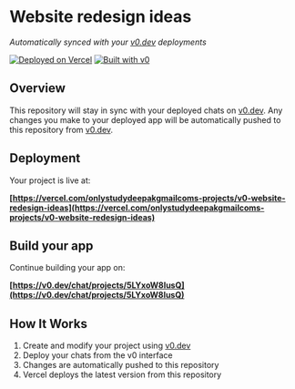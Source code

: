 # Website redesign ideas

*Automatically synced with your [v0.dev](https://v0.dev) deployments*

[![Deployed on Vercel](https://img.shields.io/badge/Deployed%20on-Vercel-black?style=for-the-badge&logo=vercel)](https://vercel.com/onlystudydeepakgmailcoms-projects/v0-website-redesign-ideas)
[![Built with v0](https://img.shields.io/badge/Built%20with-v0.dev-black?style=for-the-badge)](https://v0.dev/chat/projects/5LYxoW8IusQ)

## Overview

This repository will stay in sync with your deployed chats on [v0.dev](https://v0.dev).
Any changes you make to your deployed app will be automatically pushed to this repository from [v0.dev](https://v0.dev).

## Deployment

Your project is live at:

**[https://vercel.com/onlystudydeepakgmailcoms-projects/v0-website-redesign-ideas](https://vercel.com/onlystudydeepakgmailcoms-projects/v0-website-redesign-ideas)**

## Build your app

Continue building your app on:

**[https://v0.dev/chat/projects/5LYxoW8IusQ](https://v0.dev/chat/projects/5LYxoW8IusQ)**

## How It Works

1. Create and modify your project using [v0.dev](https://v0.dev)
2. Deploy your chats from the v0 interface
3. Changes are automatically pushed to this repository
4. Vercel deploys the latest version from this repository